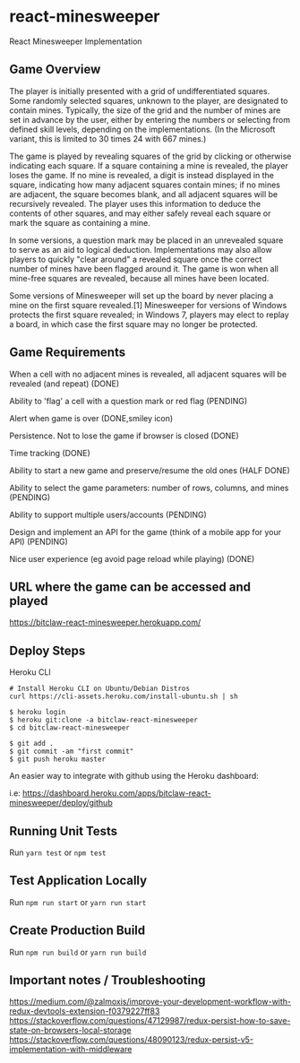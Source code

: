 # react-minesweeper
React Minesweeper Implementation

## Game Overview

The player is initially presented with a grid of undifferentiated squares. Some randomly selected squares, unknown to the player, are designated to contain mines. Typically, the size of the grid and the number of mines are set in advance by the user, either by entering the numbers or selecting from defined skill levels, depending on the implementations. (In the Microsoft variant, this is limited to 30 times 24 with 667 mines.)

The game is played by revealing squares of the grid by clicking or otherwise indicating each square. If a square containing a mine is revealed, the player loses the game. If no mine is revealed, a digit is instead displayed in the square, indicating how many adjacent squares contain mines; if no mines are adjacent, the square becomes blank, and all adjacent squares will be recursively revealed. The player uses this information to deduce the contents of other squares, and may either safely reveal each square or mark the square as containing a mine.

In some versions, a question mark may be placed in an unrevealed square to serve as an aid to logical deduction. Implementations may also allow players to quickly "clear around" a revealed square once the correct number of mines have been flagged around it. The game is won when all mine-free squares are revealed, because all mines have been located.

Some versions of Minesweeper will set up the board by never placing a mine on the first square revealed.[1] Minesweeper for versions of Windows protects the first square revealed; in Windows 7, players may elect to replay a board, in which case the first square may no longer be protected.

## Game Requirements

When a cell with no adjacent mines is revealed, all adjacent squares will be revealed (and repeat) (DONE)

Ability to 'flag' a cell with a question mark or red flag (PENDING)

Alert when game is over (DONE,smiley icon)

Persistence. Not to lose the game if browser is closed (DONE)

Time tracking (DONE)

Ability to start a new game and preserve/resume the old ones (HALF DONE)

Ability to select the game parameters: number of rows, columns, and mines (PENDING)

Ability to support multiple users/accounts (PENDING)

Design and implement an API for the game (think of a mobile app for your API) (PENDING)

Nice user experience (eg avoid page reload while playing) (DONE)

## URL where the game can be accessed and played

https://bitclaw-react-minesweeper.herokuapp.com/

## Deploy Steps

Heroku CLI

```shell
# Install Heroku CLI on Ubuntu/Debian Distros
curl https://cli-assets.heroku.com/install-ubuntu.sh | sh

$ heroku login
$ heroku git:clone -a bitclaw-react-minesweeper
$ cd bitclaw-react-minesweeper

$ git add .
$ git commit -am "first commit"
$ git push heroku master
```

An easier way to integrate with github using the Heroku dashboard:

i.e: https://dashboard.heroku.com/apps/bitclaw-react-minesweeper/deploy/github

## Running Unit Tests

Run `yarn test` or `npm test`

## Test Application Locally

Run `npm run start` or `yarn run start`

## Create Production Build

Run `npm run build` or `yarn run build`

## Important notes / Troubleshooting

https://medium.com/@zalmoxis/improve-your-development-workflow-with-redux-devtools-extension-f0379227ff83
https://stackoverflow.com/questions/47129987/redux-persist-how-to-save-state-on-browsers-local-storage
https://stackoverflow.com/questions/48090123/redux-persist-v5-implementation-with-middleware


